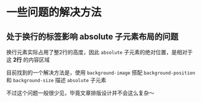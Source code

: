 # 一些问题的解决方法

## 处于换行的标签影响 absolute 子元素布局的问题

换行元素实际占用了整2行的高度，因此 `absolute` 子元素的绝对位置，是相对于这 **2行** 的内容区域

目前找到的一个解决方法是，使用 `background-image` 搭配 `background-position` 和 `background-size` 描述 `absolute` 子元素

不过这个问题一般很少见，毕竟文章排版设计并不会这么复杂～
